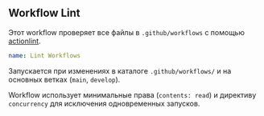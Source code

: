 ## Workflow Lint

Этот workflow проверяет все файлы в `.github/workflows` с помощью [actionlint](https://github.com/rhysd/actionlint).

```yaml
name: Lint Workflows
```

Запускается при изменениях в каталогe `.github/workflows/` и на основных ветках (`main`, `develop`).

Workflow использует минимальные права (`contents: read`) и директиву `concurrency` для исключения одновременных запусков.

